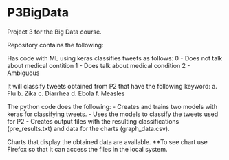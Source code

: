 # P3BigData


Project 3 for the Big Data course.

Repository contains the following:

Has code with ML using keras classifies tweets as follows:
    0 - Does not talk about medical contition
    1 - Does talk about medical condition
    2 - Ambiguous
 
It will classify tweets obtained from P2 that have the following keyword:
    a. Flu
    b. Zika
    c. Diarrhea
    d. Ebola
    f. Measles

The python code does the following:
    - Creates and trains two models with keras for classifying tweets.
    - Uses the models to classify the tweets used for P2
    - Creates output files with the resulting classifications (pre_results.txt) and data for the charts (graph_data.csv).
    
Charts that display the obtained data are available.
**To see chart use Firefox so that it can access the files in the local system.

